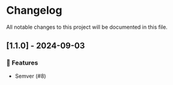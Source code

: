 # Changelog

All notable changes to this project will be documented in this file.

## [1.1.0] - 2024-09-03

### 🚀 Features

- Semver (#8)

<!-- generated by git-cliff -->
